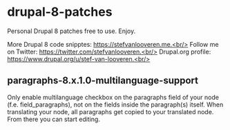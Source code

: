 # drupal-8-patches
Personal Drupal 8 patches free to use. Enjoy.  
  
More Drupal 8 code snipptes: https://stefvanlooveren.me.<br/>
Follow me on Twitter: https://twitter.com/stefvanlooveren.<br/>
Drupal.org profile: https://www.drupal.org/u/stef-van-looveren.<br/>
<br/>
## paragraphs-8.x.1.0-multilanguage-support ##
Only enable multilanguage checkbox on the paragraphs field of your node (f.e. field_paragraphs), not on the fields inside the paragraph(s) itself. When translating your node, all paragraphs get copied to your translated node. From there you can start editing. 

